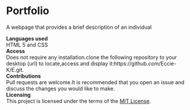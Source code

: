 # <div>Portfolio</div>
A webpage that provides a brief description of an individual

<div><b>Languages used</b></div>
HTML 5 and CSS

<div><b>Access</b></div>
Does not require any installation.clone the following repository to your desktop (url) to locate,access and display it:https://github.com/Eccie-K/E.git.

<div><b>Contributions</b></div>
Pull requests are welcome.It is recommended that you open an issue and discuss the changes you would like to make.

<div><b>Licensing</b></div>
This project is licensed under the terms of the <a href="https://choosealicense.com/licenses/mit/">MIT License</a>.
